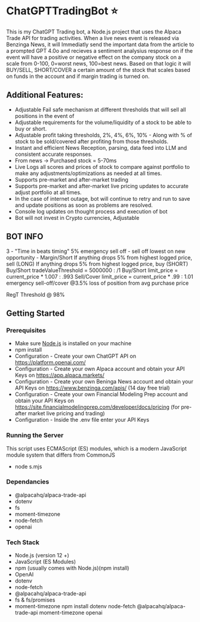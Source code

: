 # ChatGPTTradingBot :star:
This is my ChatGPT Trading bot, a Node.js project that uses the Alpaca Trade API for trading activities. When a live news event is released via Benzinga News, it will Immediatly send the important data from the article to a prompted GPT 4.0o and recieves a sentiment analysius response on if the event will have a positive or negative effect on the company stock on a scale from 0-100, 0=worst news, 100=best news. Based on that logic it will BUY/SELL, SHORT/COVER a certain amount of the stock that scales based on funds in the account and if margin trading is turned on. 

## Additional Features:
- Adjustable Fail safe mechanism at different thresholds that will sell all positions in the event of 
- Adjustable requirements for the volume/liquidity of a stock to be able to buy or short.
- Adjustable profit taking thresholds, 2%, 4%, 6%, 10% - Along with % of stock to be sold/covered after profiting from those thresholds.
- Instant and efficient News Reception, parsing, data feed into LLM and consistent accurate responses.
- From news -> Purchased stock = 5-70ms
- Live Logs all scores and prices of stock to compare against portfolio to make any adjustments/optimizations as needed at all times.
- Supports pre-market and after-market trading
- Supports pre-market and after-market live pricing updates to accurate adjust portfolio at all times. 
- In the case of internet outage, bot will continue to retry and run to save and update positions as soon as problems are resolved.
- Console log updates on thought process and execution of bot
- Bot will not invest in Crypto currencies, Adjustable

## BOT INFO
3 - "Time in beats timing" 5% emergency sell off - sell off lowest on new opportunity - Margin/Short
If anything drops 5% from highest logged price, sell (LONG)
If anything drops 5% from highest logged price, buy (SHORT)
Buy/Short tradeValueThreshold = 5000000 : /1
Buy/Short limit_price = current_price * 1.007 : .993
Sell/Cover limit_price = current_price * .99 : 1.01
emergency sell-off/cover @3.5% loss of position from avg purchase price

RegT Threshold @ 98%

## Getting Started

### Prerequisites
- Make sure [Node.js](https://nodejs.org/) is installed on your machine
- npm install 
- Configuration - Create your own ChatGPT API on https://platform.openai.com/
- Configuration - Create your own Alpaca account and obtain your API Keys on https://app.alpaca.markets/
- Configuration - Create your own Beninga News account and obtain your API Keys on https://www.benzinga.com/apis/ (14 day free trial)
- Configuration - Create your own Financial Modeling Prep account and obtain your API Keys on https://site.financialmodelingprep.com/developer/docs/pricing (for pre-after market live pricing and trading)
- Configuration - Inside the .env file enter your API Keys

### Running the Server
This script uses ECMAScript (ES) modules, which is a modern JavaScript module system that differs from CommonJS
- node s.mjs

### Dependancies
- @alpacahq/alpaca-trade-api
- dotenv
- fs
- moment-timezone
- node-fetch
- openai

### Tech Stack 
- Node.js (version 12 +)
- JavaScript (ES Modules)
- npm (usually comes with Node.js)(npm install)
- OpenAI
- dotenv
- node-fetch
- @alpacahq/alpaca-trade-api
- fs & fs/promises
- moment-timezone
npm install dotenv node-fetch @alpacahq/alpaca-trade-api moment-timezone openai
